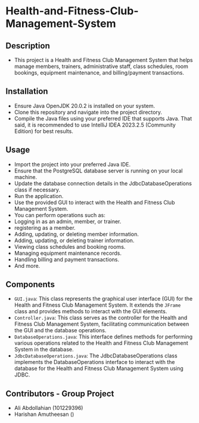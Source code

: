 # Health-and-Fitness-Club-Management-System

## Description
- This project is a Health and Fitness Club Management System that helps manage members, trainers, administrative staff, class schedules, room bookings, equipment maintenance, and billing/payment transactions.

## Installation
- Ensure Java OpenJDK 20.0.2 is installed on your system. 
- Clone this repository and navigate into the project directory.
- Compile the Java files using your preferred IDE that supports Java. That said, it is recommended to use IntelliJ IDEA 2023.2.5 (Community Edition) for best results. 

## Usage
- Import the project into your preferred Java IDE.
- Ensure that the PostgreSQL database server is running on your local machine.
- Update the database connection details in the JdbcDatabaseOperations class if necessary.
- Run the application.
- Use the provided GUI to interact with the Health and Fitness Club Management System.
- You can perform operations such as:
- Logging in as an admin, member, or trainer.
- registering as a member.
- Adding, updating, or deleting member information.
- Adding, updating, or deleting trainer information.
- Viewing class schedules and booking rooms.
- Managing equipment maintenance records.
- Handling billing and payment transactions.
- And more.


## Components

  - `GUI.java`: This class represents the graphical user interface (GUI) for the Health and Fitness Club Management System. It extends the `JFrame` class and provides methods to interact with the GUI elements.
  - `Controller.java`: This class serves as the controller for the Health and Fitness Club Management System, facilitating communication between the GUI and the database operations.
  - `DatabaseOperations.java`: This interface defines methods for performing various operations related to the Health and Fitness Club Management System in the database.
  - `JdbcDatabaseOperations.java`: The JdbcDatabaseOperations class implements the DatabaseOperations interface to interact with the database for the Health and Fitness Club Management System using JDBC.

## Contributors - Group Project
- Ali Abdollahian (101229396) 
- Harishan Amutheesan ()
